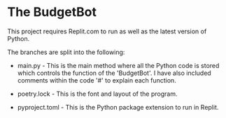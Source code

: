 # The BudgetBot

This project requires Replit.com to run as well as the latest version of Python. 

The branches are split into the following:

- main.py - This is the main method where all the Python code is stored which controls the function of the 'BudgetBot'. I have also included comments within the code '#' to explain each function. 

- poetry.lock - This is the font and layout of the program. 

- pyproject.toml - This is the Python package extension to run in Replit. 
